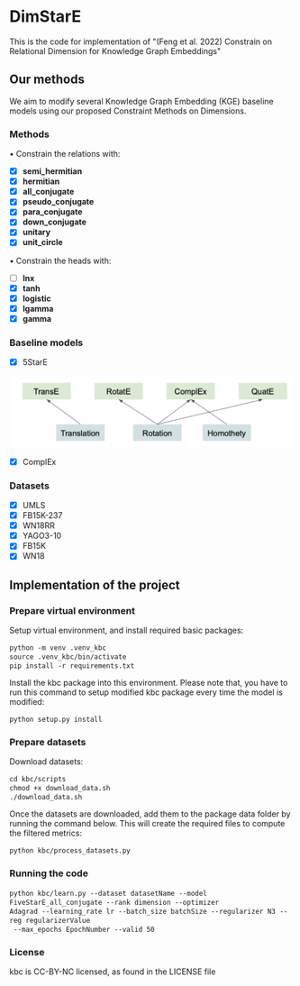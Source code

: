 # DimStarE
This is the code for implementation of "(Feng et al. 2022) Constrain on Relational Dimension for Knowledge Graph Embeddings"


## Our methods
We aim to modify several Knowledge Graph Embedding (KGE) baseline models using our proposed Constraint Methods on Dimensions.

### Methods
• Constrain the relations with:
- [x] **semi_hermitian**
- [x] **hermitian**
- [x] **all_conjugate**
- [x] **pseudo_conjugate**
- [x] **para_conjugate**
- [x] **down_conjugate**
- [x] **unitary**
- [x] **unit_circle**

• Constrain the heads with:
- [ ] **lnx**
- [x] **tanh**
- [x] **logistic**
- [x] **lgamma**
- [x] **gamma**

### Baseline models
- [x] 5StarE

<p align="center">
<img src="https://github.com/mojtabanayyeri/5-StartE/blob/5-StarE/img/OtherTransfType.png" alt="Transformation of Exsiting KGE Models." width="500"/>
</p>

- [x] ComplEx

### Datasets
- [x] UMLS
- [x] FB15K-237
- [x] WN18RR
- [x] YAGO3-10
- [x] FB15K
- [x] WN18

## Implementation of the project

### Prepare virtual environment
Setup virtual environment, and install required basic packages:
```
python -m venv .venv_kbc
source .venv_kbc/bin/activate
pip install -r requirements.txt
```

Install the kbc package into this environment. Please note that, you have to run this command to setup modified kbc package every time the model is modified:
```
python setup.py install
```

### Prepare datasets
Download datasets:
```
cd kbc/scripts
chmod +x download_data.sh
./download_data.sh
```

Once the datasets are downloaded, add them to the package data folder by running the command below. This will create the required files to compute the filtered metrics:
```
python kbc/process_datasets.py
```

### Running the code
```
python kbc/learn.py --dataset datasetName --model FiveStarE_all_conjugate --rank dimension --optimizer
Adagrad --learning_rate lr --batch_size batchSize --regularizer N3 --reg regularizerValue
 --max_epochs EpochNumber --valid 50
```

### License
kbc is CC-BY-NC licensed, as found in the LICENSE file

